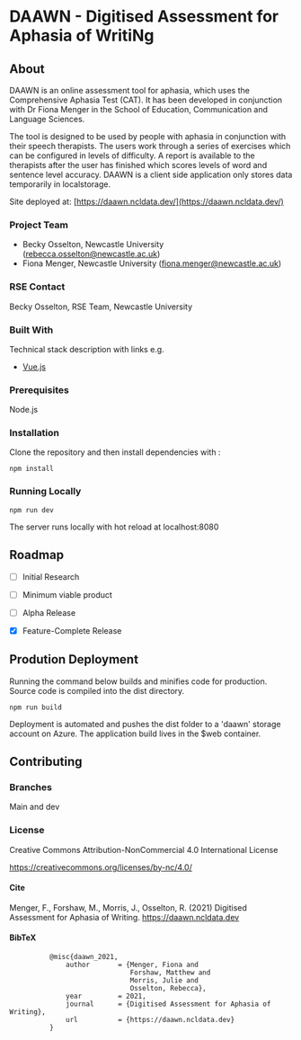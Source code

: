 # DAAWN  - Digitised Assessment for Aphasia of WritiNg

## About

DAAWN is an online assessment tool for aphasia, which uses the Comprehensive Aphasia Test (CAT). It has been developed in conjunction with Dr Fiona Menger in the School of Education, Communication and Language Sciences.

The tool is designed to be used by people with aphasia in conjunction with their speech therapists. The users work through a series of exercises which can be configured in levels of difficulty. A report is available to the therapists after the user has finished which scores levels of word and sentence level accuracy. DAAWN is a client side application only stores data temporarily in localstorage.

Site deployed at: [https://daawn.ncldata.dev/](https://daawn.ncldata.dev/)

### Project Team

* Becky Osselton, Newcastle University  ([rebecca.osselton@newcastle.ac.uk](mailto:rebecca.osselton@newcastle.ac.uk))
* Fiona Menger, Newcastle University  ([fiona.menger@newcastle.ac.uk](mailto:fiona.menger@newcastle.ac.uk))


### RSE Contact
Becky Osselton, RSE Team, Newcastle University


### Built With

Technical stack description with links e.g.

* [Vue.js](https://vuejs.org/)

### Prerequisites

Node.js

### Installation

Clone the repository and then install dependencies with :

```npm install```


### Running Locally

```npm run dev```

The server runs locally with hot reload at localhost:8080


## Roadmap

- [ ] Initial Research
- [ ] Minimum viable product
- [ ] Alpha Release
- [x] Feature-Complete Release


## Prodution Deployment

Running the command below builds and minifies code for production. Source code is compiled into the dist directory.

```npm run build```

Deployment is automated and pushes the dist folder to a 'daawn' storage account on Azure. The application build lives in the $web container.

## Contributing

### Branches

Main and dev

### License

Creative Commons Attribution-NonCommercial 4.0 International License

https://creativecommons.org/licenses/by-nc/4.0/

#### Cite

Menger, F., Forshaw, M., Morris, J., Osselton, R. (2021) Digitised Assessment for Aphasia of Writing. https://daawn.ncldata.dev

#### BibTeX


              @misc{daawn_2021,
                  author       = {Menger, Fiona and
                                  Forshaw, Matthew and
                                  Morris, Julie and
                                  Osselton, Rebecca},
                  year         = 2021,
                  journal      = {Digitised Assessment for Aphasia of Writing},
                  url          = {https://daawn.ncldata.dev}
              }
